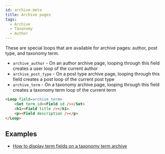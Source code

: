 ```yaml
---
id: archive-meta
title: Archive pages
tags:
  - Archive
  - Taxonomy
  - Author
---
```


These are special loops that are available for archive pages: author, post type, and taxonomy term.

- `archive_author` - On an author archive page, looping through this field creates a user loop of the current author
- `archive_post_type` - On a post type archive page, looping through this field creates a post loop of the current post type  
- `archive_term` - On a taxonomy archive page, looping through this field creates a taxonomy term loop of the current term

```html
<Loop field=archive_term>
	<Set term_id><Field id /></Set>
	<h1><Field title /></h1>
	<p><Field description /></p>
</Loop>
```

## Examples

- [How to display term fields on a taxonomy term archive](/how-to/term-fields-on-archive)